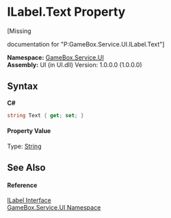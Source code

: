 # ILabel.Text Property 
 

\[Missing <summary> documentation for "P:GameBox.Service.UI.ILabel.Text"\]

**Namespace:**&nbsp;<a href="6561cbd8-2bda-7a52-d42a-1887a2a36ffd">GameBox.Service.UI</a><br />**Assembly:**&nbsp;UI (in UI.dll) Version: 1.0.0.0 (1.0.0.0)

## Syntax

**C#**<br />
``` C#
string Text { get; set; }
```


#### Property Value
Type: <a href="http://msdn2.microsoft.com/zh-cn/library/s1wwdcbf" target="_blank">String</a>

## See Also


#### Reference
<a href="95c8849a-ae26-a619-84bf-54fcf7757a60">ILabel Interface</a><br /><a href="6561cbd8-2bda-7a52-d42a-1887a2a36ffd">GameBox.Service.UI Namespace</a><br />